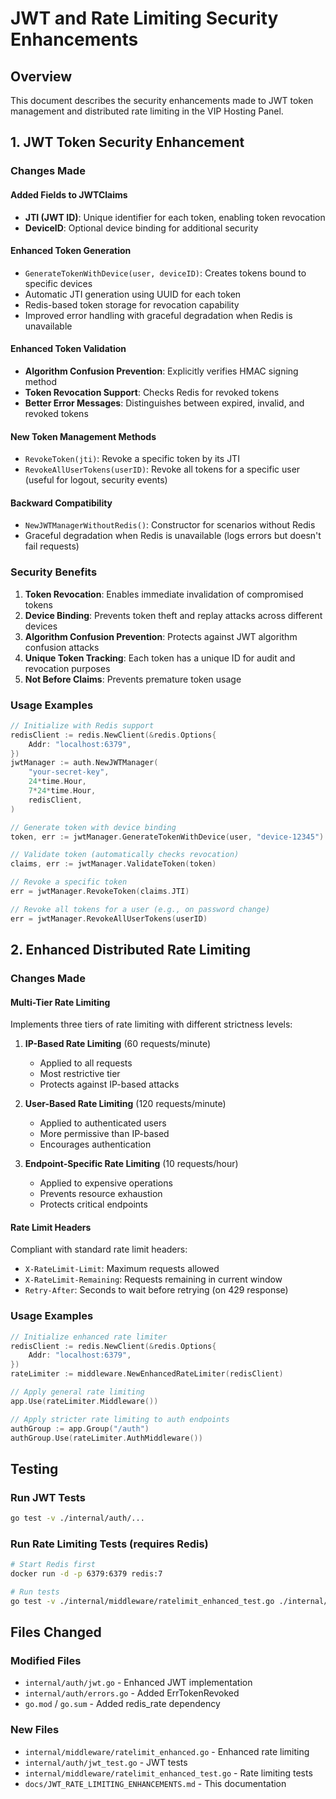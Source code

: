 # JWT and Rate Limiting Security Enhancements

## Overview
This document describes the security enhancements made to JWT token management and distributed rate limiting in the VIP Hosting Panel.

## 1. JWT Token Security Enhancement

### Changes Made

#### Added Fields to JWTClaims
- **JTI (JWT ID)**: Unique identifier for each token, enabling token revocation
- **DeviceID**: Optional device binding for additional security

#### Enhanced Token Generation
- `GenerateTokenWithDevice(user, deviceID)`: Creates tokens bound to specific devices
- Automatic JTI generation using UUID for each token
- Redis-based token storage for revocation capability
- Improved error handling with graceful degradation when Redis is unavailable

#### Enhanced Token Validation
- **Algorithm Confusion Prevention**: Explicitly verifies HMAC signing method
- **Token Revocation Support**: Checks Redis for revoked tokens
- **Better Error Messages**: Distinguishes between expired, invalid, and revoked tokens

#### New Token Management Methods
- `RevokeToken(jti)`: Revoke a specific token by its JTI
- `RevokeAllUserTokens(userID)`: Revoke all tokens for a specific user (useful for logout, security events)

#### Backward Compatibility
- `NewJWTManagerWithoutRedis()`: Constructor for scenarios without Redis
- Graceful degradation when Redis is unavailable (logs errors but doesn't fail requests)

### Security Benefits

1. **Token Revocation**: Enables immediate invalidation of compromised tokens
2. **Device Binding**: Prevents token theft and replay attacks across different devices
3. **Algorithm Confusion Prevention**: Protects against JWT algorithm confusion attacks
4. **Unique Token Tracking**: Each token has a unique ID for audit and revocation purposes
5. **Not Before Claims**: Prevents premature token usage

### Usage Examples

```go
// Initialize with Redis support
redisClient := redis.NewClient(&redis.Options{
    Addr: "localhost:6379",
})
jwtManager := auth.NewJWTManager(
    "your-secret-key",
    24*time.Hour,
    7*24*time.Hour,
    redisClient,
)

// Generate token with device binding
token, err := jwtManager.GenerateTokenWithDevice(user, "device-12345")

// Validate token (automatically checks revocation)
claims, err := jwtManager.ValidateToken(token)

// Revoke a specific token
err = jwtManager.RevokeToken(claims.JTI)

// Revoke all tokens for a user (e.g., on password change)
err = jwtManager.RevokeAllUserTokens(userID)
```

## 2. Enhanced Distributed Rate Limiting

### Changes Made

#### Multi-Tier Rate Limiting
Implements three tiers of rate limiting with different strictness levels:

1. **IP-Based Rate Limiting** (60 requests/minute)
   - Applied to all requests
   - Most restrictive tier
   - Protects against IP-based attacks

2. **User-Based Rate Limiting** (120 requests/minute)
   - Applied to authenticated users
   - More permissive than IP-based
   - Encourages authentication

3. **Endpoint-Specific Rate Limiting** (10 requests/hour)
   - Applied to expensive operations
   - Prevents resource exhaustion
   - Protects critical endpoints

#### Rate Limit Headers
Compliant with standard rate limit headers:
- `X-RateLimit-Limit`: Maximum requests allowed
- `X-RateLimit-Remaining`: Requests remaining in current window
- `Retry-After`: Seconds to wait before retrying (on 429 response)

### Usage Examples

```go
// Initialize enhanced rate limiter
redisClient := redis.NewClient(&redis.Options{
    Addr: "localhost:6379",
})
rateLimiter := middleware.NewEnhancedRateLimiter(redisClient)

// Apply general rate limiting
app.Use(rateLimiter.Middleware())

// Apply stricter rate limiting to auth endpoints
authGroup := app.Group("/auth")
authGroup.Use(rateLimiter.AuthMiddleware())
```

## Testing

### Run JWT Tests
```bash
go test -v ./internal/auth/...
```

### Run Rate Limiting Tests (requires Redis)
```bash
# Start Redis first
docker run -d -p 6379:6379 redis:7

# Run tests
go test -v ./internal/middleware/ratelimit_enhanced_test.go ./internal/middleware/ratelimit_enhanced.go
```

## Files Changed

### Modified Files
- `internal/auth/jwt.go` - Enhanced JWT implementation
- `internal/auth/errors.go` - Added ErrTokenRevoked
- `go.mod` / `go.sum` - Added redis_rate dependency

### New Files
- `internal/middleware/ratelimit_enhanced.go` - Enhanced rate limiting
- `internal/auth/jwt_test.go` - JWT tests
- `internal/middleware/ratelimit_enhanced_test.go` - Rate limiting tests
- `docs/JWT_RATE_LIMITING_ENHANCEMENTS.md` - This documentation
